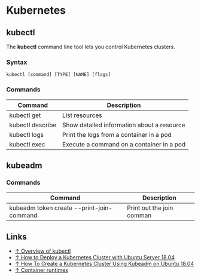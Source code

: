 # Kubernetes

## kubectl

The **kubectl** command line tool lets you control Kubernetes clusters.

### Syntax

```text
kubectl [command] [TYPE] [NAME] [flags]
```

### Commands

Command          | Description
-----------------|-----------------------
kubectl get      | List resources
kubectl describe | Show detailed information about a resource
kubectl logs     | Print the logs from a container in a pod
kubectl exec     | Execute a command on a container in a pod

## kubeadm

### Commands

Command                                        | Description
-----------------------------------------------|-----------------------
kubeadm token create --print-join-command      | Print out the join comman

## Links

* [↑ Overview of kubectl](https://kubernetes.io/docs/reference/kubectl/overview/)
* [↑ How to Deploy a Kubernetes Cluster with Ubuntu Server 18.04](https://thenewstack.io/how-to-deploy-a-kubernetes-cluster-with-ubuntu-server-18-04/)
* [↑ How To Create a Kubernetes Cluster Using Kubeadm on Ubuntu 18.04](https://www.digitalocean.com/community/tutorials/how-to-create-a-kubernetes-cluster-using-kubeadm-on-ubuntu-18-04)
* [↑ Container runtimes](https://kubernetes.io/docs/setup/production-environment/container-runtimes/)

